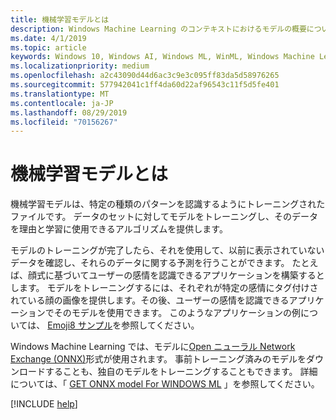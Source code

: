 ```yaml
---
title: 機械学習モデルとは
description: Windows Machine Learning のコンテキストにおけるモデルの概要について説明します。
ms.date: 4/1/2019
ms.topic: article
keywords: Windows 10, Windows AI, Windows ML, WinML, Windows Machine Learning
ms.localizationpriority: medium
ms.openlocfilehash: a2c43090d44d6ac3c9e3c095ff83da5d58976265
ms.sourcegitcommit: 577942041c1ff4da60d22af96543c11f5d5fe401
ms.translationtype: MT
ms.contentlocale: ja-JP
ms.lasthandoff: 08/29/2019
ms.locfileid: "70156267"
---
```

# <a name="what-is-a-machine-learning-model"></a>機械学習モデルとは

機械学習モデルは、特定の種類のパターンを認識するようにトレーニングされたファイルです。 データのセットに対してモデルをトレーニングし、そのデータを理由と学習に使用できるアルゴリズムを提供します。

モデルのトレーニングが完了したら、それを使用して、以前に表示されていないデータを確認し、それらのデータに関する予測を行うことができます。 たとえば、顔式に基づいてユーザーの感情を認識できるアプリケーションを構築するとします。 モデルをトレーニングするには、それぞれが特定の感情にタグ付けされている顔の画像を提供します。その後、ユーザーの感情を認識できるアプリケーションでそのモデルを使用できます。 このようなアプリケーションの例については、 [Emoji8 サンプル](https://github.com/Microsoft/Windows-Machine-Learning/tree/master/Samples/Emoji8/UWP/cs)を参照してください。

Windows Machine Learning では、モデルに[Open ニューラル Network Exchange (ONNX)](https://onnx.ai/)形式が使用されます。 事前トレーニング済みのモデルをダウンロードすることも、独自のモデルをトレーニングすることもできます。 詳細については、「 [GET ONNX model For WINDOWS ML](get-onnx-model.md) 」を参照してください。

[!INCLUDE [help](../includes/get-help.md)]
